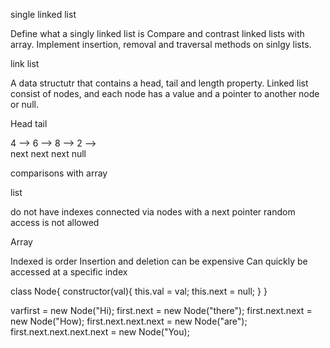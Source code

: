 single linked list 

Define what a singly linked list is
Compare and contrast linked lists with array.
Implement insertion, removal and traversal methods on sinlgy lists.


link list 

A data structutr that contains a head, tail and length property.
Linked list consist of nodes, and each node has a value and a pointer to another node or null.



Head                     tail

4   -->  6  -->  8  -->   2  -->  
    next   next     next     null




comparisons with array


list

do not have indexes
connected via nodes with a next pointer
random access is not allowed



Array

Indexed is order
Insertion and deletion can be expensive 
Can quickly be accessed at a specific index


class Node{
    constructor(val){ 
        this.val = val;
        this.next = null;
    }
}



varfirst = new Node("Hi);
first.next = new Node("there");
first.next.next = new Node("How);
first.next.next.next = new Node("are");
first.next.next.next.next = new Node("You);